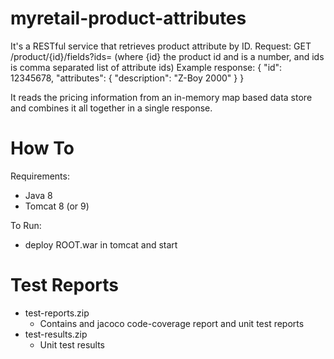 # myretail-product-attributes

It's a RESTful service that retrieves product attribute by ID.
Request: GET /product/{id}/fields?ids= (where {id} the product id and is a number, and ids is comma separated list of attribute ids)
Example response:
{
  "id": 12345678,
  "attributes": {
    "description": "Z-Boy 2000"
  }
}

It reads the pricing information from an in-memory map based data store and combines it all together in a single response.

# How To
Requirements:
* Java 8
* Tomcat 8 (or 9)

To Run:
* deploy ROOT.war in tomcat and start

# Test Reports
* test-reports.zip
    - Contains and jacoco code-coverage report and unit test reports
* test-results.zip
    - Unit test results
